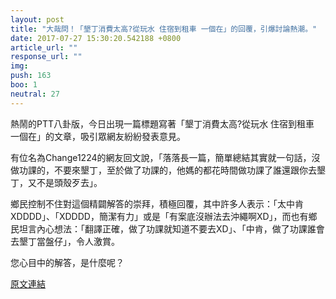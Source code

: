 ```yaml
---
layout: post
title: "大哉問！「墾丁消費太高?從玩水 住宿到租車 一個在」的回覆，引爆討論熱潮。"
date: 2017-07-27 15:30:20.542188 +0800
article_url: ""
response_url: ""
img: 
push: 163
boo: 1
neutral: 27
---
```


熱鬧的PTT八卦版，今日出現一篇標題寫著「墾丁消費太高?從玩水 住宿到租車 一個在」的文章，吸引眾網友紛紛發表意見。

有位名為Change1224的網友回文說，「落落長一篇，簡單總結其實就一句話，沒做功課的，不要來墾丁，至於做了功課的，他媽的都花時間做功課了誰還跟你去墾丁，又不是頭殼歹去」。

鄉民控制不住對這個精闢解答的崇拜，積極回覆，其中許多人表示：「太中肯XDDDD」、「XDDDD，簡潔有力」或是「有案底沒辦法去沖繩啊XD」，而也有鄉民坦言內心想法：「翻譯正確，做了功課就知道不要去XD」、「中肯，做了功課誰會去墾丁當盤仔」，令人激賞。

您心目中的解答，是什麼呢？

<a href = "https://www.ptt.cc/bbs/Gossiping/M.1501125315.A.896.html">原文連結</a>

